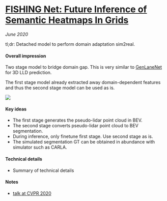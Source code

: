 # [FISHING Net: Future Inference of Semantic Heatmaps In Grids](https://arxiv.org/abs/2006.09917)

_June 2020_

tl;dr: Detached model to perform domain adaptation sim2real.

#### Overall impression
Two stage model to bridge domain gap. This is very similar to [GenLaneNet](gen_lanenet.md) for 3D LLD prediction. 

The first stage model already extracted away domain-dependent features and thus the second stage model can be used as is.

![](https://cdn-images-1.medium.com/max/1280/1*mmAdzMVKxAjP0CvSO618dw.png)

#### Key ideas
- The first stage generates the pseudo-lidar point cloud in BEV. 
- The second stage converts pseudo-lidar point cloud to BEV segmentation.
- During inference, only finetune first stage. Use second stage as is. 
- The simulated segmentation GT can be obtained in abundance with simulator such as CARLA. 

#### Technical details
- Summary of technical details

#### Notes
- [talk at CVPR 2020](https://youtu.be/WRH7N_GxgjE?t=1554)

